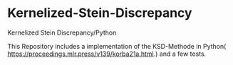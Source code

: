# Kernelized-Stein-Discrepancy

Kernelized Stein Discrepancy/Python

This Repository includes a implementation of the KSD-Methode in Python( https://proceedings.mlr.press/v139/korba21a.html.) and a few tests. 

